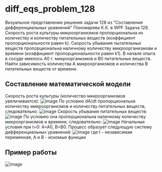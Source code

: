# diff_eqs_problem_128
Визуальное представление решения задачи 128 из "Составления дифференциальных уравнений" Пономарева К.К. в WPF
Задача 128. Скорость роста культуры микроорганизмов пропорциональна их количеству и количеству питательных веществ (коэффициент пропорциональности равен k). Скорость убывания пытательных веществ пропорциональна наличному количеству микроорганизмови и времени (коэффициент пропорциональности равен k1). В начале опыта в сосуде имелось A0 г. микроорганизмов и B0 питательных веществ. Найти зависимость количества A микроорганизмов и количества B питательных веществ от времени.
## Составление математической модели
Скорость роста культуры (количество микроорганизмов увеличивается):
![image](https://github.com/user-attachments/assets/92160694-8d78-40fd-a8b7-32519b71a8ea)
По условию dA/dt пропорциональна количеству микроорганизмов и количеству питательных веществ, следовательно:
![image](https://github.com/user-attachments/assets/a1dae465-7b0d-439f-80eb-2d7841fc5e03)
Скорость убывания питательных веществ:
![image](https://github.com/user-attachments/assets/3d845981-f42d-44d2-b8dd-ecbf350504bf)
По условию она пропорциональна наличному количеству микроорганизмов и времени, следовательно:
![image](https://github.com/user-attachments/assets/30b77479-0239-4a4f-a38d-89c7936f537d)
Начальные условия при t=0: A=A0, B=B0.
Процесс образует следующую систему дифференциальных уравнений:
![image](https://github.com/user-attachments/assets/68a1cf69-747b-4fc4-989f-cc3988c868d1)
где t - независимая переменная, A и B - искомые функции
## Пример работы
![image](https://github.com/user-attachments/assets/ec54264b-08a4-4252-bda9-ebc6ed44c5de)
